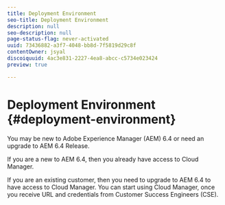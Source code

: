 ```yaml
---
title: Deployment Environment
seo-title: Deployment Environment
description: null
seo-description: null
page-status-flag: never-activated
uuid: 73436882-a3f7-4048-bb8d-7f5819d29c8f
contentOwner: jsyal
discoiquuid: 4ac3e831-2227-4ea8-abcc-c5734e023424
preview: true

---
```


# Deployment Environment {#deployment-environment}

You may be new to Adobe Experience Manager (AEM) 6.4 or need an upgrade to AEM 6.4 Release.

If you are a new to AEM 6.4, then you already have access to Cloud Manager.

If you are an existing customer, then you need to upgrade to AEM 6.4 to have access to Cloud Manager. You can start using Cloud Manager, once you receive URL and credentials from Customer Success Engineers (CSE).
